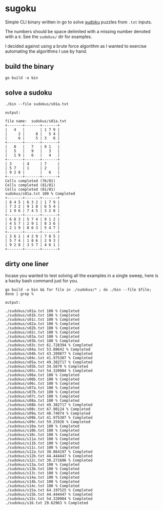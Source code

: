 # sugoku

Simple CLI binary written in go to solve [sudoku](https://en.wikipedia.org/wiki/Sudoku) puzzles from `.txt` inputs.

The numbers should be space delimited with a missing number denoted with a `0`. 
See the `sudokus/` dir for examples.

I decided against using a brute force algorithm as I wanted to exercise automating the algorithms I use by hand.

## build the binary
```
go build -o bin
```

## solve a sudoku
```
./bin --file sudokus/s01a.txt
```
```
output:

file name:  sudokus/s01a.txt
+-------+-------+-------+
|   4   |       | 1 7 9 |
|     2 |     8 |   5 4 |
|     6 |     5 | 3   8 |
+-------+-------+-------+
|   8   |   7   | 9 1   |
|   5   |   9   |   3   |
|   1 9 |   6   |   4   |
+-------+-------+-------+
| 3     | 4     | 7     |
| 5 7   | 1     | 2     |
| 9 2 8 |       |   6   |
+-------+-------+-------+
Cells completed (76/81)
Cells completed (81/81)
Cells completed (81/81)
sudokus/s01a.txt 100 % Completed
+-------+-------+-------+
| 8 4 5 | 6 3 2 | 1 7 9 |
| 7 3 2 | 9 1 8 | 6 5 4 |
| 1 9 6 | 7 4 5 | 3 2 8 |
+-------+-------+-------+
| 6 8 3 | 5 7 4 | 9 1 2 |
| 4 5 7 | 2 9 1 | 8 3 6 |
| 2 1 9 | 8 6 3 | 5 4 7 |
+-------+-------+-------+
| 3 6 1 | 4 2 9 | 7 8 5 |
| 5 7 4 | 1 8 6 | 2 9 3 |
| 9 2 8 | 3 5 7 | 4 6 1 |
+-------+-------+-------+
```

## dirty one liner
Incase you wanted to test solving all the examples in a single sweep, here is a hacky bash command just for you.
```
go build -o bin && for file in ./sudokus/* ; do ./bin --file $file; done | grep %
```

```
output:

./sudokus/s01a.txt 100 % Completed
./sudokus/s01b.txt 100 % Completed
./sudokus/s01c.txt 100 % Completed
./sudokus/s02a.txt 100 % Completed
./sudokus/s02b.txt 100 % Completed
./sudokus/s02c.txt 100 % Completed
./sudokus/s03a.txt 100 % Completed
./sudokus/s03b.txt 100 % Completed
./sudokus/s03c.txt 61.728394 % Completed
./sudokus/s04a.txt 53.08642 % Completed
./sudokus/s04b.txt 43.209877 % Completed
./sudokus/s04c.txt 41.975307 % Completed
./sudokus/s05a.txt 49.382717 % Completed
./sudokus/s05b.txt 34.5679 % Completed
./sudokus/s05c.txt 54.320984 % Completed
./sudokus/s06a.txt 100 % Completed
./sudokus/s06b.txt 100 % Completed
./sudokus/s06c.txt 100 % Completed
./sudokus/s07a.txt 100 % Completed
./sudokus/s07b.txt 100 % Completed
./sudokus/s07c.txt 100 % Completed
./sudokus/s08a.txt 100 % Completed
./sudokus/s08b.txt 49.382717 % Completed
./sudokus/s08c.txt 67.90124 % Completed
./sudokus/s09a.txt 40.74074 % Completed
./sudokus/s09b.txt 41.975307 % Completed
./sudokus/s09c.txt 59.25926 % Completed
./sudokus/s10a.txt 100 % Completed
./sudokus/s10b.txt 100 % Completed
./sudokus/s10c.txt 100 % Completed
./sudokus/s11a.txt 100 % Completed
./sudokus/s11b.txt 100 % Completed
./sudokus/s11c.txt 100 % Completed
./sudokus/s12a.txt 30.864197 % Completed
./sudokus/s12b.txt 44.444447 % Completed
./sudokus/s12c.txt 38.271606 % Completed
./sudokus/s13a.txt 100 % Completed
./sudokus/s13b.txt 100 % Completed
./sudokus/s13c.txt 100 % Completed
./sudokus/s14a.txt 100 % Completed
./sudokus/s14b.txt 100 % Completed
./sudokus/s14c.txt 100 % Completed
./sudokus/s15a.txt 64.197525 % Completed
./sudokus/s15b.txt 44.444447 % Completed
./sudokus/s15c.txt 54.320984 % Completed
./sudokus/s16.txt 29.62963 % Completed
```
